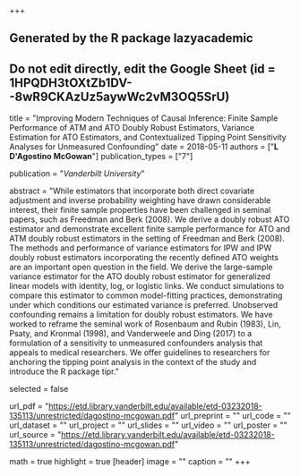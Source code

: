 +++
## Generated by the R package lazyacademic
## Do not edit directly, edit the Google Sheet (id = 1HPQDH3tOXtZb1DV--8wR9CKAzUz5aywWc2vM3OQ5SrU)

title = "Improving Modern Techniques of Causal Inference: Finite Sample Performance of ATM and ATO Doubly Robust Estimators, Variance Estimation for ATO Estimators, and Contextualized Tipping Point Sensitivity Analyses for Unmeasured Confounding"
date = 2018-05-11
authors = ["**L D'Agostino McGowan**"]
publication_types = ["7"]

publication = "*Vanderbilt University*"

abstract = "While estimators that incorporate both direct covariate adjustment and inverse probability weighting have drawn considerable interest, their finite sample properties have been challenged in seminal papers, such as Freedman and Berk (2008). We derive a doubly robust ATO estimator and demonstrate excellent finite sample performance for ATO and ATM doubly robust estimators in the setting of Freedman and Berk (2008). The methods and performance of variance estimators for IPW and IPW doubly robust estimators incorporating the recently defined ATO weights are an important open question in the field. We derive the large-sample variance estimator for the ATO doubly robust estimator for generalized linear models with identity, log, or logistic links. We conduct simulations to compare this estimator to common model-fitting practices, demonstrating under which conditions our estimated variance is preferred. Unobserved confounding remains a limitation for doubly robust estimators. We have worked to reframe the seminal work of Rosenbaum and Rubin (1983), Lin, Psaty, and Kronmal (1998), and Vanderweele and Ding (2017) to a formulation of a sensitivity to unmeasured confounders analysis that appeals to medical researchers. We offer guidelines to researchers for anchoring the tipping point analysis in the context of the study and introduce the R package tipr."

selected = false

url_pdf = "https://etd.library.vanderbilt.edu/available/etd-03232018-135113/unrestricted/dagostino-mcgowan.pdf"
url_preprint = ""
url_code = ""
url_dataset = ""
url_project = ""
url_slides = ""
url_video = ""
url_poster = ""
url_source = "https://etd.library.vanderbilt.edu/available/etd-03232018-135113/unrestricted/dagostino-mcgowan.pdf"

math = true
highlight = true
[header]
image = ""
caption = ""
+++
